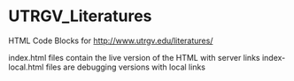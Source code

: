# UTRGV_Literatures
HTML Code Blocks for http://www.utrgv.edu/literatures/

index.html files contain the live version of the HTML with server links
index-local.html files are debugging versions with local links